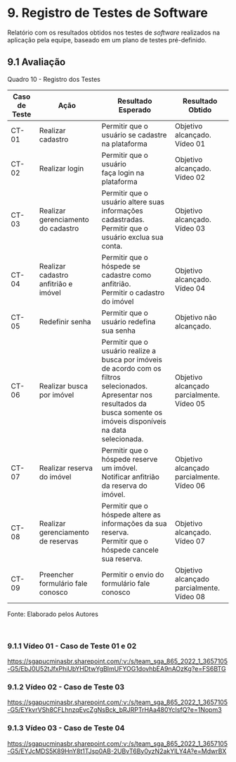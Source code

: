 # 9. Registro de Testes de Software

Relatório com os resultados obtidos nos testes de _software_ realizados na aplicação pela equipe, baseado em um plano de testes pré-definido.

## 9.1 Avaliação

Quadro 10 - Registro dos Testes

|Caso de Teste |Ação                                 |Resultado Esperado                              |Resultado Obtido                    |
|--------------|-------------------------------------|------------------------------------------------|------------------------------------|
|CT-01         |Realizar cadastro                    |Permitir que o usuário se cadastre na plataforma|Objetivo alcançado. <br> Vídeo 01   |
|CT-02         |Realizar login                       |Permitir que o usuário faça login na plataforma |Objetivo alcançado. <br> Vídeo 02   |
|CT-03         |Realizar gerenciamento do cadastro   |Permitir que o usuário altere suas informações cadastradas.<br> Permitir que o usuário exclua sua conta.|Objetivo alcançado.<br> Vídeo 03 |
|CT-04         |Realizar cadastro anfitrião e imóvel |Permitir que o hóspede se cadastre como anfitrião.<br>Permitir o cadastro do imóvel  |Objetivo alcançado. <br> Vídeo 04   |
|CT-05         |Redefinir senha                      |Permitir que o usuário redefina sua senha       |Objetivo não alcançado.             |
|CT-06         |Realizar busca por imóvel            |Permitir que o usuário realize a busca por imóveis de acordo com os filtros selecionados.<br>Apresentar nos resultados da busca somente os imóveis disponíveis na data selecionada.                               |Objetivo alcançado parcialmente. <br> Vídeo 05|
|CT-07         |Realizar reserva do imóvel           |Permitir que o hóspede reserve um imóvel.<br>Notificar anfitrião da reserva do imóvel.|Objetivo alcançado parcialmente. <br> Vídeo 06|
|CT-08         |Realizar gerenciamento de reservas   |Permitir que o hóspede altere as informações da sua reserva.<br>Permitir que o hóspede cancele sua reserva.|Objetivo alcançado.<br> Vídeo 07|
|CT-09         |Preencher formulário fale conosco    |Permitir o envio do formulário fale conosco     |Objetivo alcançado parcialmente. <br> Vídeo 08|

Fonte: Elaborado pelos Autores

<br>

### 9.1.1 Vídeo 01 - Caso de Teste 01 e 02

<https://sgapucminasbr.sharepoint.com/:v:/s/team_sga_865_2022_1_3657105-G5/EbJ0U52tJfxPhiUbYHDtwYgBImUFYOG1dovhbEA9nAOzKg?e=FS6BTG>


### 9.1.2 Vídeo 02 - Caso de Teste 03

<https://sgapucminasbr.sharepoint.com/:v:/s/team_sga_865_2022_1_3657105-G5/EYkvrVSh8CFLhnzqEvcZgNsBck_bRJRPTrHAa480YcIsfQ?e=1Nopm3>


### 9.1.3 Vídeo 03 - Caso de Teste 04

https://sgapucminasbr.sharepoint.com/:v:/s/team_sga_865_2022_1_3657105-G5/EYJcMDS5K89HnY8t1TJsp0AB-2UBvT6By0yzN2akYlLY4A?e=MdwrBX



